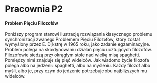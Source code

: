 # Pracownia P2 
#### Problem Pięciu Filozofów
Poniższy program stanowi ilustrację rozwiązania klasycznego problemu synchronizacji zwanego Problemem Pięciu Filozofów, który został wymyślony przez E. Dijkstrę w 1965 roku, jako zadanie egzaminacyjne. Problem polega na skordynowaniu działań pięciu ucztujących filozofów. Filozofowie siedzą przy okrągłym stole nad wielką misą spaghetti. Pomiędzy nimi znajduje się pięć widelców.
Jak wiadomo życie filozofa polega albo na jedzeniu spaghetti, albo na myśleniu. Każdy filozof albo myśli, albo je, przy czym do jedzenie potrzebuje obu najbliższych mu widelców.

